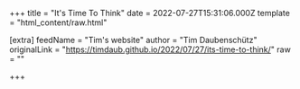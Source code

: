 
+++
title = "It's Time To Think"
date = 2022-07-27T15:31:06.000Z
template = "html_content/raw.html"

[extra]
feedName = "Tim's website"
author = "Tim Daubenschütz"
originalLink = "https://timdaub.github.io/2022/07/27/its-time-to-think/"
raw = ""

+++

